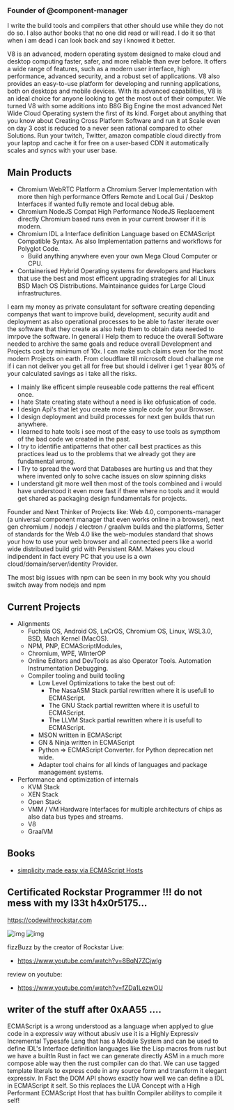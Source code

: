 ### Founder of @component-manager
I write the build tools and compilers that other should use while they do not do so. I also author books that no one did read or will read.
I do it so that when i am dead i can look back and say i knowed it better.

V8 is an advanced, modern operating system designed to make cloud and desktop computing faster, safer, and more reliable than ever before. It offers a wide range of features, such as a modern user interface, high performance, advanced security, and a robust set of applications. V8 also provides an easy-to-use platform for developing and running applications, both on desktops and mobile devices. With its advanced capabilities, V8 is an ideal choice for anyone looking to get the most out of their computer. We turned V8 with some additions into B8G Big Engine the most advanced Net Wide Cloud Operating system the first of its kind. Forget about anything that you know about Creating Cross Platform Software and run it at Scale even on day 3 cost is reduced to a never seen rational compared to other Solutions. Run your twitch, Twitter, amazon compatible cloud directly from your laptop and cache it for free on a user-based CDN it automatically scales and syncs with your user base.

## Main Products
- Chromium WebRTC Platform a Chromium Server Implementation with more then high performance Offers Remote and Local Gui / Desktop Interfaces if wanted fully remote and local debug able.
- Chromium NodeJS Compat High Performance NodeJS Replacement directly Chromium based runs even in your current browser if it is modern.
- Chromium IDL a Interface definition Language based on ECMAScript Compatible Syntax. As also Implementation patterns and workflows for Polyglot Code.
  - Build anything anywhere even your own Mega Cloud Computer or CPU.
- Containerised Hybrid Operating systems for developers and Hackers that use the best and most efficent upgrading strategies for all Linux BSD Mach OS  Distributions. Maintainance guides for Large Cloud infrastructures.

I earn my money as private consulatant for software creating depending companys that want to improve build, development, security audit and deployment as also operational processes to be able to faster iterate over the software that they create as also help them to obtain data needed to imrpove the software. In general i Help them to reduce the overall Software needed to archive the same goals and reduce overall Development and Projects cost by minimum of 10x. I can make such claims even for the most modern Projects on earth. From cloudflare till microsoft cloud challange me if i can not deliver you get all for free but should i deliver i get 1 year 80% of your calculated savings as i take all the risks.

- I mainly like efficent simple reuseable code patterns the real efficent once.
- I hate State creating state without a need is like obfusication of code. 
- I design Api's that let you create more simple code for your Browser. 
- I design deployment and build processes for next gen builds that run anywhere. 
- I learned to hate tools i see most of the easy to use tools as sympthom of the bad code we created in the past.
- I try to identifie antipatterns that other call best practices as this practices lead us to the problems that we already got they are fundamental wrong.
- I Try to spread the word that Databases are hurting us and that they where invented only to solve cache issues on slow spinning disks 
- I understand git more well then most of the tools combined and i would have understood it even more fast if there where no tools and it would get shared as packaging design fundamentals for projects. 

Founder and Next Thinker of Projects like: Web 4.0, components-manager (a universal component manager that even works online in a browser), next gen chromium / nodejs / electron / graalvm builds and the platforms, Setter of standards for the Web 4.0 like the web-modules standard that shows your how to use your web browser and all connected peers like a world wide distributed build grid with Persistent RAM. Makes you cloud indipendent in fact every PC that you use is a own cloud/domain/server/identity Provider.

The most big issues with npm can be seen in my book why you should switch away from nodejs and npm




## Current Projects
- Alignments
  - Fuchsia OS, Android OS, LaCrOS, Chromium OS, Linux, WSL3.0, BSD, Mach Kernel (MacOS).
  - NPM, PNP, ECMAScriptModules, 
  - Chromium, WPE, WInterOP
  - Online Editors and DevTools as also Operator Tools. Automation Instrumentation Debugging.
  - Compiler tooling and build tooling
    - Low Level Optimizations to take the best out of:
      - The NasaASM Stack partial rewritten where it is usefull to ECMAScript.
      - The GNU Stack partial rewritten where it is usefull to ECMAScript.
      - The LLVM Stack partial rewritten where it is usefull to ECMAScript.
    - MSON written in ECMAScript
    - GN & Ninja written in ECMAScript
    - Python => ECMAScript Converter. for Python deprecation net wide. 
    - Adapter tool chains for all kinds of languages and package management systems. 
 - Performance and optimization of internals
   - KVM Stack 
   - XEN Stack
   - Open Stack
   - VMM / VM Hardware Interfaces for multiple architecturs of chips as also data bus types and streams. 
   - V8
   - GraalVM

## Books
- [simplicity made easy via ECMAScript Hosts](https://github.com/lemanschik/simplicity-made-easy)

## Certificated Rockstar Programmer !!! do not mess with my l33t h4x0r5175...
https://codewithrockstar.com

![img](https://codewithrockstar.com/media/wallpaper/ui_ux_wallpaper_preview.png)
![img](https://codewithrockstar.com/media/wallpaper/vim_hater_preview.png)

fizzBuzz by the creator of Rockstar Live:
- https://www.youtube.com/watch?v=8BqN7ZCjwlg

review on youtube: 
- https://www.youtube.com/watch?v=fZDa1LezwOU

## writer of the stuff after 0xAA55 ....


ECMAScript is a wrong understood as a language when applyed to glue code in a expressiv way without abusiv use it is a Highly Expressiv Incremental
Typesafe Lang that has a Module System and can be used to define IDL's Interface definition languages like the Lisp macros from rust but we have a builtIn Rust in fact we can generate directly ASM in a much more compose able way then the rust compiler can do that. We can use tagged template literals to express code in any source form and transform it elegant expressiv. In Fact the DOM API shows exactly how well we can define a IDL in ECMAScript it self.
So this replaces the LUA Concept with a High Performant ECMAScript Host that has builtIn Compiler abilitys to compile it self!
